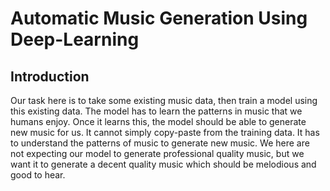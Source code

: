 # Automatic Music Generation Using Deep-Learning

## Introduction
Our task here is to take some existing music data, then train a model using this existing data. The model has to learn the patterns in music that we humans enjoy. Once it learns this, the model should be able to generate new music for us. It cannot simply copy-paste from the training data. It has to understand the patterns of music to generate new music. We here are not expecting our model to generate professional quality music, but we want it to generate a decent quality music which should be melodious and good to hear.
